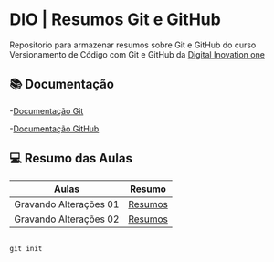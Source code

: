 
# DIO | Resumos Git e GitHub

Repositorio para armazenar resumos sobre Git e GitHub do curso Versionamento de Código com Git e GitHub da 
[Digital Inovation one](https://www.dio.me)

## 📚 Documentação
-[Documentação Git](https://git-scm.com/doc)

-[Documentação GitHub](https://docs.github.com/)

## 💻 Resumo das Aulas

| Aulas | Resumo |
|-------|--------|
|Gravando  Alterações 01 | [Resumos](https://web.dio.me/course/versionamento-de-codigo-com-git-e-github/learning/599dd3dd-d189-474f-a55c-22f37b4472da?back=/track/santander-2024-preparatorio-certificacao-aws&tab=about&moduleId=undefined)
|Gravando  Alterações 02 | [Resumos](https://web.dio.me/course/versionamento-de-codigo-com-git-e-github/learning/599dd3dd-d189-474f-a55c-22f37b4472da?back=/track/santander-2024-preparatorio-certificacao-aws&tab=about&moduleId=undefined)

```

git init

```
